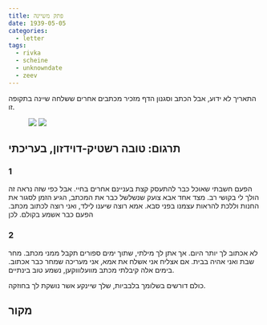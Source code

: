 ```yaml
---
title: פתק משיינה
date: 1939-05-05
categories:
  - letter
tags:
  - rivka
  - scheine
  - unknowndate
  - zeev
---
```


התאריך לא ידוע, אבל הכתב וסגנון הדף מזכיר מכתבים אחרים ששלחה שיינה בתקופה זו.

<figure class="half">
    <a  href="/pupko-papers/assets/images/1939-05-05-scheine-note-1.jpg">
    <img src="/pupko-papers/assets/images/1939-05-05-scheine-note-1.jpg"></a>
    <a  href="/pupko-papers/assets/images/1939-05-05-scheine-note-2.jpg">
    <img src="/pupko-papers/assets/images/1939-05-05-scheine-note-2.jpg"></a>
</figure>

## תרגום: טובה רשטיק-דוידזון, בעריכתי

### 1
הפעם חשבתי שאוכל כבר להתעסק קצת בעניינם אחרים בחיי.
אבל כפי שזה נראה זה הולך לי בקושי רב.
מצד אחד אבא צועק שנשלשל כבר את המכתב,
הגיע הזמן לסגור את החנות וללכת להראות עצמנו בפני סבא.
אמא רוצה שיענו לְילד, ואני רוצה לכתוב מכתב.
הפעם כבר אשמע בקולם. לכן

### 2
לא אכתוב לך יותר היום.
אך אתן לך מילתי, שתוך ימים ספורים תקבל ממני מכתב.
מחר שבת ואני אהיה בבית.
אם אצליח אני אשלח את אמא, אני מעריכה שמחר כבר אכתוב.
בימים אלה קיבלתי מכתב מוועלוווקען, נשמע טוב בינתיים.

כולם דורשים בשלומך בלבביות, שלך שיינקע אשר נושקת לך בחוזקה.

## מקור
